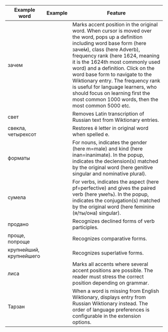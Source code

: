 | Example word | Example | Feature |
| ---         |     ---      |          --- |
| зачем | | Marks accent position in the original word. When cursor is moved over the word, pops up a definition including word base form (here заче́м), class (here Adverb), frequency rank (here 1624, meaning it is the 1624th most commonly used word) and a definition. Click on the word base form to navigate to the Wiktionary entry. The frequency rank is useful for language learners, who should focus on learning first the most common 1000 words, then the most common 5000 etc. |
| свет | | Removes Latin transcription of Russian text from Wiktionary entries. |
| свекла, четырехсот | | Restores ё letter in original word when spelled е. |
| форматы | | For nouns, indicates the gender (here m=male) and kind (here inan=inanimate). In the popup, indicates the declension(s) matched by the original word (here genitive singular and nominative plural). |
| сумела | | For verbs, indicates the aspect (here pf=perfective) and gives the paired verb (here уме́ть). In the popup, indicates the conjugation(s) matched by the original word (here feminine (я/ты/она́) singular). |
| продано | | Recognizes declined forms of verb participles. |
| проще, попроще | | Recognizes comparative forms. |
| крупнейший, крупнейшего | | Recognizes superlative forms. |
| лиса | | Marks all accents where several accent positions are possible. The reader must stress the correct position depending on grammar. |
| Тарзан | | When a word is missing from English Wiktionary, displays entry from Russian Wiktionary instead. The order of language preferences is configurable in the extension options. |
